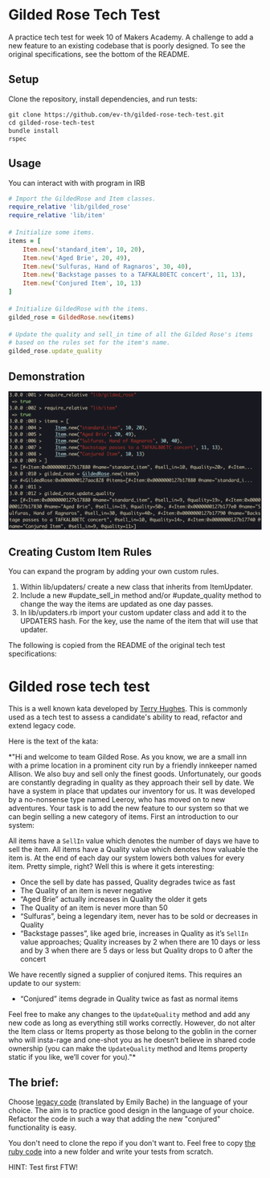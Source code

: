 # Gilded Rose Tech Test

A practice tech test for week 10 of Makers Academy. A challenge to add a new feature to an existing codebase that is poorly designed. To see the original specifications, see the bottom of the README.

## Setup

Clone the repository, install dependencies, and run tests:
```shell
git clone https://github.com/ev-th/gilded-rose-tech-test.git
cd gilded-rose-tech-test
bundle install
rspec
```

## Usage

You can interact with with program in IRB
```ruby
# Import the GildedRose and Item classes.
require_relative 'lib/gilded_rose'
require_relative 'lib/item'

# Initialize some items.
items = [
    Item.new('standard_item', 10, 20),
    Item.new('Aged Brie', 20, 49),
    Item.new('Sulfuras, Hand of Ragnaros', 30, 40),
    Item.new('Backstage passes to a TAFKAL80ETC concert', 11, 13),
    Item.new('Conjured Item', 10, 13)
]

# Initialize GildedRose with the items.
gilded_rose = GildedRose.new(items)

# Update the quality and sell_in time of all the Gilded Rose's items
# based on the rules set for the item's name.
gilded_rose.update_quality
```

## Demonstration
![repl demonstration](./demo.png)

## Creating Custom Item Rules

You can expand the program by adding your own custom rules.
1. Within lib/updaters/ create a new class that inherits from ItemUpdater.
2. Include a new #update_sell_in method and/or #update_quality method to change the way the items are updated as one day passes.
3. In lib/updaters.rb import your custom updater class and add it to the UPDATERS hash. For the key, use the name of the item that will use that updater.



The following is copied from the README of the original tech test specifications:

# Gilded rose tech test

This is a well known kata developed by [Terry Hughes](http://iamnotmyself.com/2011/02/13/refactor-this-the-gilded-rose-kata/). This is commonly used as a tech test to assess a candidate's ability to read, refactor and extend legacy code.

Here is the text of the kata:

*"Hi and welcome to team Gilded Rose. As you know, we are a small inn with a prime location in a prominent city run by a friendly innkeeper named Allison. We also buy and sell only the finest goods. Unfortunately, our goods are constantly degrading in quality as they approach their sell by date. We have a system in place that updates our inventory for us. It was developed by a no-nonsense type named Leeroy, who has moved on to new adventures. Your task is to add the new feature to our system so that we can begin selling a new category of items. First an introduction to our system:

All items have a `SellIn` value which denotes the number of days we have to sell the item. All items have a Quality value which denotes how valuable the item is. At the end of each day our system lowers both values for every item. Pretty simple, right? Well this is where it gets interesting:

- Once the sell by date has passed, Quality degrades twice as fast
- The Quality of an item is never negative
- “Aged Brie” actually increases in Quality the older it gets
- The Quality of an item is never more than 50
- “Sulfuras”, being a legendary item, never has to be sold or decreases in Quality
- “Backstage passes”, like aged brie, increases in Quality as it’s `SellIn` value approaches; Quality increases by 2 when there are 10 days or less and by 3 when there are 5 days or less but Quality drops to 0 after the concert

We have recently signed a supplier of conjured items. This requires an update to our system:

* “Conjured” items degrade in Quality twice as fast as normal items

Feel free to make any changes to the `UpdateQuality` method and add any new code as long as everything still works correctly. However, do not alter the Item class or Items property as those belong to the goblin in the corner who will insta-rage and one-shot you as he doesn’t believe in shared code ownership (you can make the `UpdateQuality` method and Items property static if you like, we’ll cover for you)."*

## The brief:

Choose [legacy code](https://github.com/emilybache/GildedRose-Refactoring-Kata) (translated by Emily Bache) in the language of your choice. The aim is to practice good design in the language of your choice. Refactor the code in such a way that adding the new "conjured" functionality is easy.

You don't need to clone the repo if you don't want to. Feel free to copy [the ruby code](https://github.com/emilybache/GildedRose-Refactoring-Kata/blob/main/ruby/gilded_rose.rb) into a new folder and write your tests from scratch.

HINT: Test first FTW!